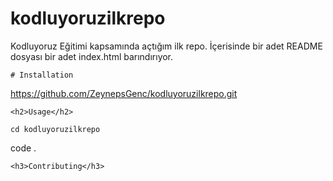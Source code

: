 # kodluyoruzilkrepo
Kodluyoruz Eğitimi kapsamında açtığım ilk repo. İçerisinde bir adet README dosyası bir adet index.html barındırıyor.
    
</head>
<body>

    # Installation

https://github.com/ZeynepsGenc/kodluyoruzilkrepo.git

    <h2>Usage</h2>
    
    cd kodluyoruzilkrepo
code .

    <h3>Contributing</h3>
